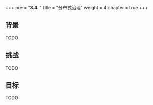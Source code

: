 +++
pre = "<b>3.4. </b>"
title = "分布式治理"
weight = 4
chapter = true
+++

## 背景

TODO

## 挑战

TODO

## 目标

TODO
